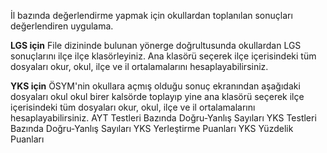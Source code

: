 İl bazında değerlendirme yapmak için okullardan toplanılan sonuçları değerlendiren uygulama.

<b>LGS için</b> File dizininde bulunan yönerge doğrultusunda okullardan LGS sonuçlarını ilçe ilçe klasörleyiniz. Ana klasörü seçerek ilçe içerisindeki tüm dosyaları okur, okul, ilçe ve il ortalamalarını hesaplayabilirsiniz.

<b>YKS için</b> ÖSYM'nin okullara açmış olduğu sonuç ekranından aşağıdaki dosyaları okul okul birer kalsörde toplayıp yine ana klasörü seçerek ilçe içerisindeki tüm dosyaları okur, okul, ilçe ve il ortalamalarını hesaplayabilirsiniz.
AYT Testleri Bazında Doğru-Yanlış Sayıları
YKS Testleri Bazında Doğru-Yanlış Sayıları
YKS Yerleştirme Puanları
YKS Yüzdelik Puanları
